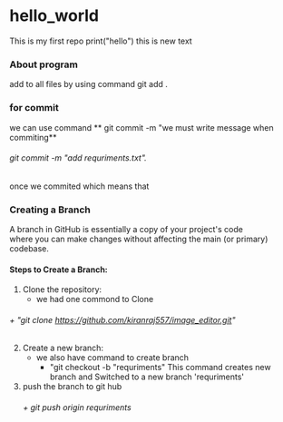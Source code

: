# hello_world
This is my first repo
print("hello")
this is new text
### About program
add to all files by using command
git add .
### for commit
we can use command ** git commit -m "we must write message when commiting**
###### git commit -m "add requriments.txt".
once we commited which means that 
### Creating a Branch
A branch in GitHub is essentially a copy of your project's code<br> where you can make changes without affecting the main (or primary) codebase.
#### Steps to Create a Branch:
1. Clone the repository:
   + we had one commond to Clone
###### + "git clone https://github.com/kiranraj557/image_editor.git"
2. Create a new branch:
     + we also have command to create branch
        +  "git checkout -b "requriments"
       This command creates new branch and Switched to a new branch 'requriments'
3. push the branch to git hub
    ###### + git push origin requriments
   
